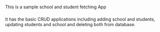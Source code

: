 ### 
This is a sample school and student fetching App

###

It has the basic CRUD applications including adding school and students, updating students and school and deleting both from database.